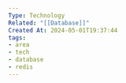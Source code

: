 ```yaml
---
Type: Technology
Related: "[[Database]]"
Created At: 2024-05-01T19:37:44
tags:
- area
- tech
- database
- redis
---
```

